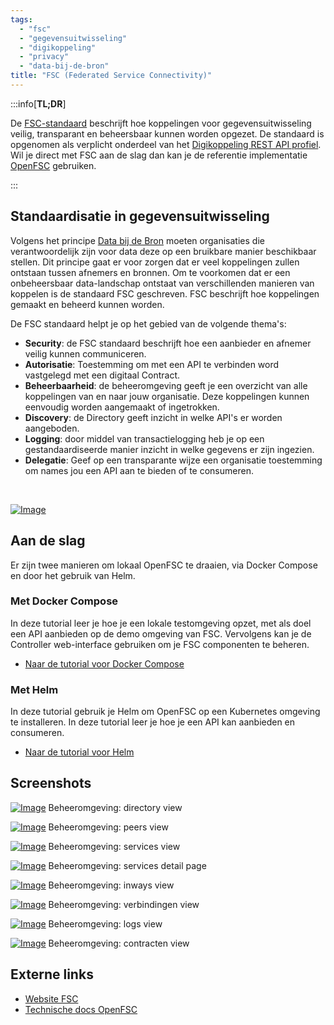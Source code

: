 ```yaml
---
tags:
  - "fsc"
  - "gegevensuitwisseling"
  - "digikoppeling"
  - "privacy"
  - "data-bij-de-bron"
title: "FSC (Federated Service Connectivity)"
---
```


:::info[**TL;DR**]

De [FSC-standaard](https://fsc-standaard.nl) beschrijft hoe koppelingen voor gegevensuitwisseling veilig, transparant en beheersbaar kunnen worden opgezet. De standaard is opgenomen als verplicht onderdeel van het [Digikoppeling REST API profiel](https://gitdocumentatie.logius.nl/publicatie/dk/restapi/). Wil je direct met FSC aan de slag dan kan je de referentie implementatie [OpenFSC](https://docs.open-fsc.nl/) gebruiken.

:::

## Standaardisatie in gegevensuitwisseling

Volgens het principe [Data bij de Bron](https://www.digitaleoverheid.nl/data-bij-de-bron) moeten organisaties die verantwoordelijk zijn voor data deze op een bruikbare manier beschikbaar stellen. Dit principe gaat er voor zorgen dat er veel koppelingen zullen ontstaan tussen afnemers en bronnen. Om te voorkomen dat er een onbeheersbaar data-landschap ontstaat van verschillenden manieren van koppelen is de standaard FSC geschreven. FSC beschrijft hoe koppelingen gemaakt en beheerd kunnen worden.

De FSC standaard helpt je op het gebied van de volgende thema's:

- **Security**: de FSC standaard beschrijft hoe een aanbieder en afnemer veilig kunnen communiceren.
- **Autorisatie**: Toestemming om met een API te verbinden word vastgelegd met een digitaal Contract.
- **Beheerbaarheid**: de beheeromgeving geeft je een overzicht van alle koppelingen van en naar jouw organisatie. Deze koppelingen kunnen eenvoudig worden aangemaakt of ingetrokken.
- **Discovery**: de Directory geeft inzicht in welke API's er worden aangeboden.
- **Logging**: door middel van transactielogging heb je op een gestandaardiseerde manier inzicht in welke gegevens er zijn ingezien.
- **Delegatie**: Geef op een transparante wijze een organisatie toestemming om names jou een API aan te bieden of te consumeren.

<br/>

[![Image](./img/fsc_graph.png)](./img/fsc_graph.png)

## Aan de slag

Er zijn twee manieren om lokaal OpenFSC te draaien, via Docker Compose en door het gebruik van Helm.

### Met Docker Compose

In deze tutorial leer je hoe je een lokale testomgeving opzet, met als doel een API aanbieden op de demo omgeving van FSC. Vervolgens kan je de Controller web-interface gebruiken om je FSC componenten te beheren.

- [Naar de tutorial voor Docker Compose](https://docs.open-fsc.nl/try-fsc/docker/introduction)

### Met Helm

In deze tutorial gebruik je Helm om OpenFSC op een Kubernetes omgeving te installeren. In deze tutorial leer je hoe je een API kan aanbieden en consumeren.

- [Naar de tutorial voor Helm](https://docs.open-fsc.nl/try-fsc/helm/introduction)

## Screenshots

[![Image](./img/fsc_directory.png)](./img/fsc_directory.png)
Beheeromgeving: directory view

[![Image](./img/fsc_peers.png)](./img/fsc_peers.png)
Beheeromgeving: peers view

[![Image](./img/fsc_services.png)](./img/fsc_services.png)
Beheeromgeving: services view

[![Image](./img/fsc_services_detail.png)](./img/fsc_services_detail.png)
Beheeromgeving: services detail page

[![Image](./img/fsc_inways.png)](./img/fsc_inways.png)
Beheeromgeving: inways view

[![Image](./img/fsc_verbindingen.png)](./img/fsc_verbindingen.png)
Beheeromgeving: verbindingen view

[![Image](./img/fsc_logs.png)](./img/fsc_logs.png)
Beheeromgeving: logs view

[![Image](./img/fsc_contracten.png)](./img/fsc_contracten.png)
Beheeromgeving: contracten view

## Externe links

- [Website FSC](https://fsc-standaard.nl/)
- [Technische docs OpenFSC](https://docs.open-fsc.nl)
